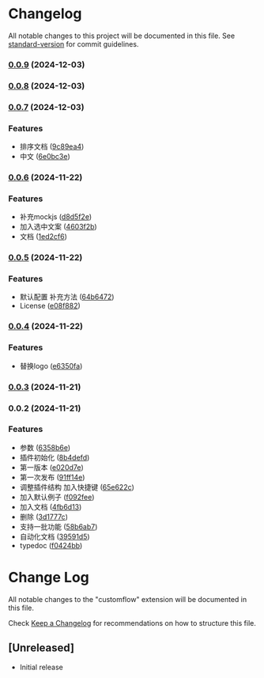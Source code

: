 # Changelog

All notable changes to this project will be documented in this file. See [standard-version](https://github.com/conventional-changelog/standard-version) for commit guidelines.

### [0.0.9](https://github.com/SvenZhao/custom-flow/compare/v0.0.8...v0.0.9) (2024-12-03)

### [0.0.8](https://github.com/SvenZhao/custom-flow/compare/v0.0.7...v0.0.8) (2024-12-03)

### [0.0.7](https://github.com/SvenZhao/custom-flow/compare/v0.0.6...v0.0.7) (2024-12-03)


### Features

* 排序文档 ([9c89ea4](https://github.com/SvenZhao/custom-flow/commit/9c89ea4a8b40e2e9ddea11b9226c2c9ab3d57cdc))
* 中文 ([6e0bc3e](https://github.com/SvenZhao/custom-flow/commit/6e0bc3eafe7528b6969bd8bef38e38c3dc028409))

### [0.0.6](https://github.com/SvenZhao/custom-flow/compare/v0.0.5...v0.0.6) (2024-11-22)


### Features

* 补充mockjs ([d8d5f2e](https://github.com/SvenZhao/custom-flow/commit/d8d5f2ea5affca09c8fe8265caed386fa2076a56))
* 加入选中文案 ([4603f2b](https://github.com/SvenZhao/custom-flow/commit/4603f2b34f3e4b046667ed55dbea176240fa6495))
* 文档 ([1ed2cf6](https://github.com/SvenZhao/custom-flow/commit/1ed2cf6a436e923d220b73c0f887af2c03a29a23))

### [0.0.5](https://github.com/SvenZhao/custom-flow/compare/v0.0.4...v0.0.5) (2024-11-22)


### Features

* 默认配置 补充方法 ([64b6472](https://github.com/SvenZhao/custom-flow/commit/64b6472e8b3fc7cab4761984a41f8b1c36e4f1ed))
* License ([e08f882](https://github.com/SvenZhao/custom-flow/commit/e08f882bd1ec7e43d9ec6d3391808aab889dfcff))

### [0.0.4](https://github.com/SvenZhao/custom-flow/compare/v0.0.3...v0.0.4) (2024-11-22)


### Features

* 替换logo ([e6350fa](https://github.com/SvenZhao/custom-flow/commit/e6350fa0ef1790b72c0a1f96321ae16c561129fd))

### [0.0.3](https://github.com/SvenZhao/custom-flow/compare/v0.0.2...v0.0.3) (2024-11-21)

### 0.0.2 (2024-11-21)


### Features

* 参数 ([6358b6e](https://github.com/SvenZhao/custom-flow/commit/6358b6e3c49803066247e66403db1dc413d3a240))
* 插件初始化 ([8b4defd](https://github.com/SvenZhao/custom-flow/commit/8b4defd3da10c587b1a790bde9e5466a7bc334e5))
* 第一版本 ([e020d7e](https://github.com/SvenZhao/custom-flow/commit/e020d7e702949682b66366978eb353e4e8e1b423))
* 第一次发布 ([91ff14e](https://github.com/SvenZhao/custom-flow/commit/91ff14e210826789b229bbc2d1b1463cf0daf57f))
* 调整插件结构 加入快捷键 ([65e622c](https://github.com/SvenZhao/custom-flow/commit/65e622c7588f42d5a151c6b2a6ae100302f357b2))
* 加入默认例子 ([f092fee](https://github.com/SvenZhao/custom-flow/commit/f092fee3bba34f47f948edbdb3a907930d6b55bf))
* 加入文档 ([4fb6d13](https://github.com/SvenZhao/custom-flow/commit/4fb6d13779ec0729240d7b47e2fa6f417a7d9330))
* 删除 ([3d1777c](https://github.com/SvenZhao/custom-flow/commit/3d1777cbfbaa74c72fa289608a8d508d1a8ea8ab))
* 支持一批功能 ([58b6ab7](https://github.com/SvenZhao/custom-flow/commit/58b6ab73b2b5fe7d54e33a69d7e5008ec9ade283))
* 自动化文档 ([39591d5](https://github.com/SvenZhao/custom-flow/commit/39591d55e5f33d86f3fe7b690bf9f7c48b8e0167))
* typedoc ([f0424bb](https://github.com/SvenZhao/custom-flow/commit/f0424bb67313b1650bfecbccc589fa34cb0c88ee))

# Change Log

All notable changes to the "customflow" extension will be documented in this file.

Check [Keep a Changelog](http://keepachangelog.com/) for recommendations on how to structure this file.

## [Unreleased]

- Initial release